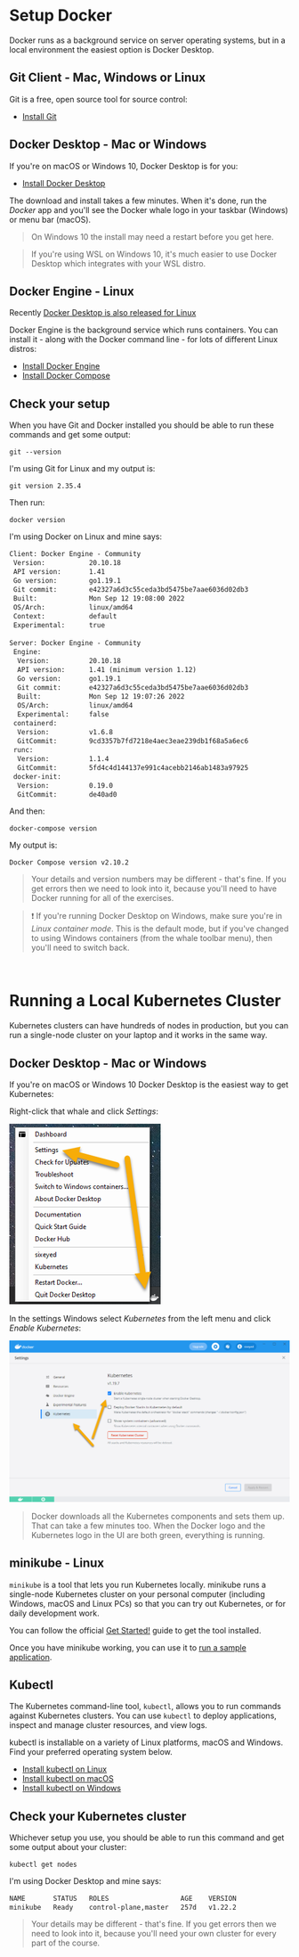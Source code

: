 # Setup Docker

Docker runs as a background service on server operating systems, but in a local environment the easiest option is Docker Desktop.

## Git Client - Mac, Windows or Linux

Git is a free, open source tool for source control:

- [Install Git](https://git-scm.com/downloads)

## Docker Desktop - Mac or Windows

If you're on macOS or Windows 10, Docker Desktop is for you:

- [Install Docker Desktop](https://www.docker.com/products/docker-desktop)

The download and install takes a few minutes. When it's done, run the _Docker_ app and you'll see the Docker whale logo in your taskbar (Windows) or menu bar (macOS).

> On Windows 10 the install may need a restart before you get here.

> If you're using WSL on Windows 10, it's much easier to use Docker Desktop which integrates with your WSL distro.

## Docker Engine - Linux

Recently [Docker Desktop is also released for Linux](https://docs.docker.com/desktop/install/linux-install/)

Docker Engine is the background service which runs containers. You can install it - along with the Docker command line - for lots of different Linux distros:

 - [Install Docker Engine](https://docs.docker.com/engine/install/)
 - [Install Docker Compose](https://docs.docker.com/compose/install/)

## Check your setup

When you have Git and Docker installed you should be able to run these commands and get some output:

```shell
git --version
```

I'm using Git for Linux and my output is:

```
git version 2.35.4
```

Then run:

```
docker version
```

I'm using Docker on Linux and mine says:

```
Client: Docker Engine - Community                                                                                      
 Version:           20.10.18                                                                                           
 API version:       1.41                                                                                               
 Go version:        go1.19.1                                                                                           
 Git commit:        e42327a6d3c55ceda3bd5475be7aae6036d02db3                                                           
 Built:             Mon Sep 12 19:08:00 2022                             
 OS/Arch:           linux/amd64                                          
 Context:           default                                                                                            
 Experimental:      true                                   
                                                           
Server: Docker Engine - Community                                        
 Engine:                
  Version:          20.10.18        
  API version:      1.41 (minimum version 1.12)
  Go version:       go1.19.1
  Git commit:       e42327a6d3c55ceda3bd5475be7aae6036d02db3                                                                                      
  Built:            Mon Sep 12 19:07:26 2022   
  OS/Arch:          linux/amd64                                          
  Experimental:     false                                                                                              
 containerd:                                               
  Version:          v1.6.8                                 
  GitCommit:        9cd3357b7fd7218e4aec3eae239db1f68a5a6ec6                                                                                      
 runc:      
  Version:          1.1.4 
  GitCommit:        5fd4c4d144137e991c4acebb2146ab1483a97925
 docker-init:
  Version:          0.19.0
  GitCommit:        de40ad0
```

And then:

```
docker-compose version
```

My output is:

```
Docker Compose version v2.10.2
```

> Your details and version numbers may be different - that's fine. If you get errors then we need to look into it, because you'll need to have Docker running for all of the exercises.

> ❗ If you're running Docker Desktop on Windows, make sure you're in _Linux container mode_. This is the default mode, but if you've changed to using Windows containers (from the whale toolbar menu), then you'll need to switch back.

<br>

# Running a Local Kubernetes Cluster

Kubernetes clusters can have hundreds of nodes in production, but you can run a single-node cluster on your laptop and it works in the same way.

## Docker Desktop - Mac or Windows

If you're on macOS or Windows 10 Docker Desktop is the easiest way to get Kubernetes:

Right-click that whale and click _Settings_:

![](/imgs/docker-desktop-settings.png)

In the settings Windows select _Kubernetes_ from the left menu and click _Enable Kubernetes_: 

![](/imgs/docker-desktop-kubernetes.png)

> Docker downloads all the Kubernetes components and sets them up. That can take a few minutes too. When the Docker logo and the Kubernetes logo in the UI are both green, everything is running.

## minikube - Linux

`minikube` is a tool that lets you run Kubernetes locally. minikube runs a single-node Kubernetes cluster on your personal computer (including Windows, macOS and Linux PCs) so that you can try out Kubernetes, or for daily development work.

You can follow the official [Get Started!](https://minikube.sigs.k8s.io/docs/start/) guide to get the tool installed.

Once you have minikube working, you can use it to [run a sample application](https://kubernetes.io/docs/tutorials/hello-minikube/).

## Kubectl

The Kubernetes command-line tool, `kubectl`, allows you to run commands against Kubernetes clusters. You can use `kubectl` to deploy applications, inspect and manage cluster resources, and view logs.

kubectl is installable on a variety of Linux platforms, macOS and Windows. Find your preferred operating system below.

- [Install kubectl on Linux](https://kubernetes.io/docs/tasks/tools/install-kubectl-linux)
- [Install kubectl on macOS](https://kubernetes.io/docs/tasks/tools/install-kubectl-macos)
- [Install kubectl on Windows](https://kubernetes.io/docs/tasks/tools/install-kubectl-windows)

## Check your Kubernetes cluster

Whichever setup you use, you should be able to run this command and get some output about your cluster:

```
kubectl get nodes
```

I'm using Docker Desktop and mine says:

```
NAME       STATUS   ROLES                  AGE    VERSION
minikube   Ready    control-plane,master   257d   v1.22.2
```

> Your details may be different - that's fine. If you get errors then we need to look into it, because you'll need your own cluster for every part of the course.